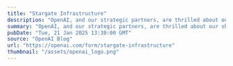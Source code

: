 ```yaml
---
title: "Stargate Infrastructure"
description: "OpenAI, and our strategic partners, are thrilled about our shared vision for the Infrastructure of AGI. We are energized by the challenges we face and are excited by the prospect of partnering with firms across the industrial base to deliver against our ambitious mission. Specifically, we want to connect with firms across the built data center infrastructure landscape, from power and land to construction to equipment, and everything in between."
summary: "OpenAI, and our strategic partners, are thrilled about our shared vision for the Infrastructure of AGI. We are energized by the challenges we face and are excited by the prospect of partnering with firms across the industrial base to deliver against our ambitious mission. Specifically, we want to connect with firms across the built data center infrastructure landscape, from power and land to construction to equipment, and everything in between."
pubDate: "Tue, 21 Jan 2025 13:30:00 GMT"
source: "OpenAI Blog"
url: "https://openai.com/form/stargate-infrastructure"
thumbnail: "/assets/openai_logo.png"
---
```


